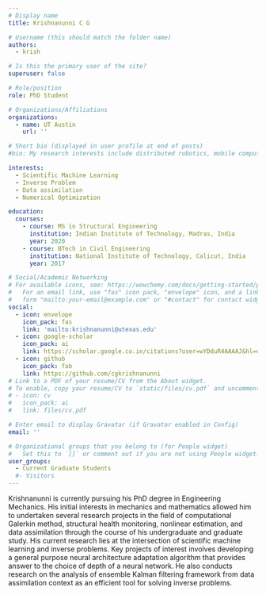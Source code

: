 ```yaml
---
# Display name
title: Krishnanunni C G

# Username (this should match the folder name)
authors:
  - krish

# Is this the primary user of the site?
superuser: false

# Role/position
role: PhD Student

# Organizations/Affiliations
organizations:
  - name: UT Austin
    url: ''

# Short bio (displayed in user profile at end of posts)
#bio: My research interests include distributed robotics, mobile computing and programmable matter.

interests:
  - Scientific Machine Learning
  - Inverse Problem
  - Data assimilation
  - Numerical Optimization

education:
  courses:
    - course: MS in Structural Engineering
      institution: Indian Institute of Technology, Madras, India
      year: 2020
    - course: BTech in Civil Engineering
      institution: National Institute of Technology, Calicut, India
      year: 2017

# Social/Academic Networking
# For available icons, see: https://wowchemy.com/docs/getting-started/page-builder/#icons
#   For an email link, use "fas" icon pack, "envelope" icon, and a link in the
#   form "mailto:your-email@example.com" or "#contact" for contact widget.
social:
  - icon: envelope
    icon_pack: fas
    link: 'mailto:krishnanunni@utexas.edu'
  - icon: google-scholar
    icon_pack: ai
    link: https://scholar.google.co.in/citations?user=wYDduR4AAAAJ&hl=en
  - icon: github
    icon_pack: fab
    link: https://github.com/cgkrishnanunni
# Link to a PDF of your resume/CV from the About widget.
# To enable, copy your resume/CV to `static/files/cv.pdf` and uncomment the lines below.
# - icon: cv
#   icon_pack: ai
#   link: files/cv.pdf

# Enter email to display Gravatar (if Gravatar enabled in Config)
email: ''

# Organizational groups that you belong to (for People widget)
#   Set this to `[]` or comment out if you are not using People widget.
user_groups:
  - Current Graduate Students
  #- Visitors
---
```


Krishnanunni is currently pursuing his PhD degree in Engineering Mechanics. His initial interests in mechanics and mathematics allowed him to undertaken several research projects in the field of computational Galerkin method, structural health monitoring, nonlinear estimation, and data assimilation through the course of his undergraduate and graduate study. 
His current research lies at the intersection of scientific machine learning and inverse problems. Key projects of interest involves
developing a general purpose neural architecture adaptation algorithm that provides answer to the choice of depth of a neural network.  He also conducts research on the analysis of ensemble Kalman filtering framework from data assimilation context as an efficient tool for solving inverse problems. 

